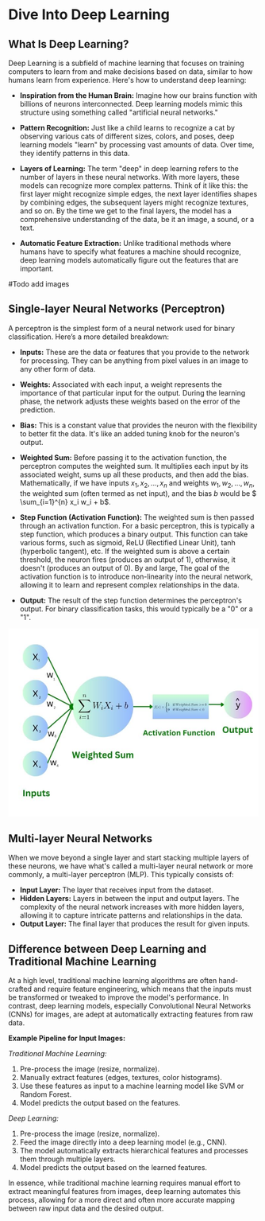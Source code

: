 # Dive Into Deep Learning

## What Is Deep Learning?
Deep Learning is a subfield of machine learning that focuses on training computers to learn from and make decisions based on data, 
similar to how humans learn from experience. Here's how to understand deep learning:

- **Inspiration from the Human Brain:** Imagine how our brains function with billions of neurons interconnected. Deep learning models mimic this structure using something called "artificial neural networks."

- **Pattern Recognition:** Just like a child learns to recognize a cat by observing various cats of different sizes, colors, and poses, deep learning models "learn" by processing vast amounts of data. Over time, they identify patterns in this data.

- **Layers of Learning:** The term "deep" in deep learning refers to the number of layers in these neural networks. With more layers, these models can recognize more complex patterns. Think of it like this: the first layer might recognize simple edges, the next layer identifies shapes by combining edges, the subsequent layers might recognize textures, and so on. By the time we get to the final layers, the model has a comprehensive understanding of the data, be it an image, a sound, or a text.

- **Automatic Feature Extraction:** Unlike traditional methods where humans have to specify what features a machine should recognize, deep learning models automatically figure out the features that are important.

\#Todo add images

## Single-layer Neural Networks (Perceptron)

A perceptron is the simplest form of a neural network used for binary classification. Here’s a more detailed breakdown:

- **Inputs:** These are the data or features that you provide to the network for processing. They can be anything from pixel values in an image to any other form of data.

- **Weights:** Associated with each input, a weight represents the importance of that particular input for the output. During the learning phase, the network adjusts these weights based on the error of the prediction.

- **Bias:** This is a constant value that provides the neuron with the flexibility to better fit the data. It's like an added tuning knob for the neuron's output.

- **Weighted Sum:** Before passing it to the activation function, the perceptron computes the weighted sum. It multiplies each input by its associated weight, sums up all these products, and then add the bias. Mathematically, if we have inputs $x_1, x_2,..., x_n$ and weights $w_1, w_2,..., w_n$, the weighted sum (often termed as net input), and the bias $b$ would be  $ \sum_{i=1}^{n} x_i w_i + b$.

- **Step Function (Activation Function):** The weighted sum is then passed through an activation function. For a basic perceptron, this is typically a step function, which produces a binary output. This function can take various forms, such as sigmoid, ReLU (Rectified Linear Unit), tanh (hyperbolic tangent), etc. If the weighted sum is above a certain threshold, the neuron fires (produces an output of 1), otherwise, it doesn't (produces an output of 0). By and large, The goal of the activation function is to introduce non-linearity into the neural network, allowing it to learn and represent complex relationships in the data.

- **Output:** The result of the step function determines the perceptron's output. For binary classification tasks, this would typically be a "0" or a "1".

<p align="center">

<img src="/deep_learning_basic/perceptron.jpg" alt="Perceptron" width="550"> 

</p>

## Multi-layer Neural Networks 

When we move beyond a single layer and start stacking multiple layers of these neurons, we have what's called a multi-layer neural network or more commonly, a multi-layer perceptron (MLP). This typically consists of:

* **Input Layer:** The layer that receives input from the dataset.
* **Hidden Layers:** Layers in between the input and output layers. The complexity of the neural network increases with more hidden layers, allowing it to capture intricate patterns and relationships in the data.
* **Output Layer:** The final layer that produces the result for given inputs.

## Difference between Deep Learning and Traditional Machine Learning

At a high level, traditional machine learning algorithms are often hand-crafted and require feature engineering, which means that the inputs must be transformed or tweaked to improve the model's performance. In contrast, deep learning models, especially Convolutional Neural Networks (CNNs) for images, are adept at automatically extracting features from raw data.

**Example Pipeline for Input Images:**

*Traditional Machine Learning:*
1. Pre-process the image (resize, normalize).
2. Manually extract features (edges, textures, color histograms).
3. Use these features as input to a machine learning model like SVM or Random Forest.
4. Model predicts the output based on the features.

*Deep Learning:*
1. Pre-process the image (resize, normalize).
2. Feed the image directly into a deep learning model (e.g., CNN).
3. The model automatically extracts hierarchical features and processes them through multiple layers.
4. Model predicts the output based on the learned features.

In essence, while traditional machine learning requires manual effort to extract meaningful features from images, deep learning automates this process, allowing for a more direct and often more accurate mapping between raw input data and the desired output.

